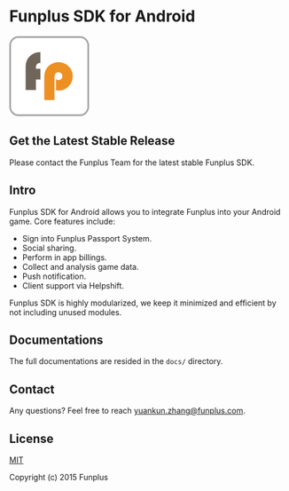 # Funplus SDK for Android

![Icon](docs/img/icon.png)

## Get the Latest Stable Release

Please contact the Funplus Team for the latest stable Funplus SDK.

## Intro

Funplus SDK for Android allows you to integrate Funplus into your Android game. Core features include:

- Sign into Funplus Passport System.
- Social sharing.
- Perform in app billings.
- Collect and analysis game data.
- Push notification.
- Client support via Helpshift.

Funplus SDK is highly modularized, we keep it minimized and efficient by not including unused modules.

## Documentations

The full documentations are resided in the `docs/` directory.

## Contact

Any questions? Feel free to reach <yuankun.zhang@funplus.com>.

## License

[MIT](http://opensource.org/licenses/MIT)

Copyright (c) 2015 Funplus

